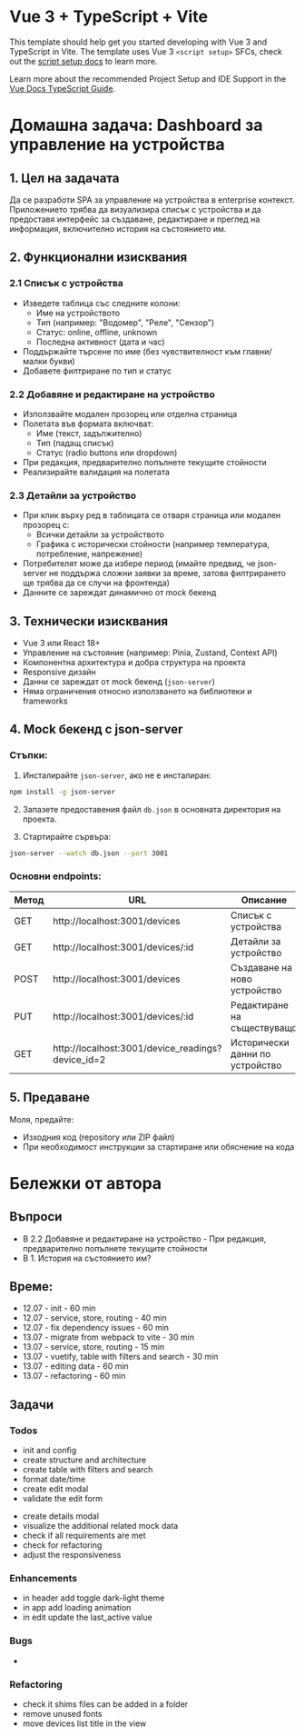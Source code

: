 # Vue 3 + TypeScript + Vite

This template should help get you started developing with Vue 3 and TypeScript in Vite. The template uses Vue 3 `<script setup>` SFCs, check out the [script setup docs](https://v3.vuejs.org/api/sfc-script-setup.html#sfc-script-setup) to learn more.

Learn more about the recommended Project Setup and IDE Support in the [Vue Docs TypeScript Guide](https://vuejs.org/guide/typescript/overview.html#project-setup).



# Домашна задача: Dashboard за управление на устройства

## 1. Цел на задачата

Да се разработи SPA за управление на устройства в enterprise контекст. Приложението трябва да визуализира списък с устройства и да предоставя интерфейс за създаване, редактиране и преглед на информация, включително история на състоянието им.

## 2. Функционални изисквания

### 2.1 Списък с устройства

- Изведете таблица със следните колони:
  - Име на устройството
  - Тип (например: "Водомер", "Реле", "Сензор")
  - Статус: online, offline, unknown
  - Последна активност (дата и час)
- Поддържайте търсене по име (без чувствителност към главни/малки букви)
- Добавете филтриране по тип и статус

### 2.2 Добавяне и редактиране на устройство

- Използвайте модален прозорец или отделна страница
- Полетата във формата включват:
  - Име (текст, задължително)
  - Тип (падащ списък)
  - Статус (radio buttons или dropdown)
- При редакция, предварително попълнете текущите стойности
- Реализирайте валидация на полетата

### 2.3 Детайли за устройство

- При клик върху ред в таблицата се отваря страница или модален прозорец с:
  - Всички детайли за устройството
  - Графика с исторически стойности (например температура, потребление, напрежение)
- Потребителят може да избере период (имайте предвид, че json-server не поддържа сложни заявки за време, затова филтрирането ще трябва да се случи на фронтенда)
- Данните се зареждат динамично от mock бекенд

## 3. Технически изисквания

- Vue 3 или React 18+
- Управление на състояние (например: Pinia, Zustand, Context API)
- Компонентна архитектура и добра структура на проекта
- Responsive дизайн
- Данни се зареждат от mock бекенд (`json-server`)
- Няма ограничения относно използването на библиотеки и frameworks

## 4. Mock бекенд с json-server

### Стъпки:

1. Инсталирайте `json-server`, ако не е инсталиран:

```bash
npm install -g json-server
```

2. Запазете предоставения файл `db.json` в основната директория на проекта.

3. Стартирайте сървъра:

```bash
json-server --watch db.json --port 3001
```

### Основни endpoints:

| Метод | URL                                               | Описание                        |
| ----- | ------------------------------------------------- | ------------------------------- |
| GET   | http://localhost:3001/devices                     | Списък с устройства             |
| GET   | http://localhost:3001/devices/:id                 | Детайли за устройство           |
| POST  | http://localhost:3001/devices                     | Създаване на ново устройство    |
| PUT   | http://localhost:3001/devices/:id                 | Редактиране на съществуващо     |
| GET   | http://localhost:3001/device_readings?device_id=2 | Исторически данни по устройство |

## 5. Предаване

Моля, предайте:

- Изходния код (repository или ZIP файл)
- При необходимост инструкции за стартиране или обяснение на кода


# Бележки от автора

## Въпроси
- В 2.2 Добавяне и редактиране на устройство - При редакция, предварително попълнете текущите стойности
- В 1. История на състоянието им?

## Време:
- 12.07 - init - 60 min
- 12.07 - service, store, routing - 40 min
- 12.07 - fix dependency issues - 60 min
- 13.07 - migrate from webpack to vite - 30 min
- 13.07 - service, store, routing - 15 min
- 13.07 - vuetify, table with filters and search - 30 min
- 13.07 - editing data - 60 min
- 13.07 - refactoring - 60 min

## Задачи

### Todos
+ init and config
+ create structure and architecture
+ create table with filters and search
+ format date/time
+ create edit modal
+ validate the edit form
- create details modal
- visualize the additional related mock data
- check if all requirements are met
- check for refactoring
- adjust the responsiveness

### Enhancements
- in header add toggle dark-light theme
- in app add loading animation
- in edit update the last_active value

### Bugs
- 

### Refactoring
- check it shims files can be added in a folder
- remove unused fonts
- move devices list title in the view 
